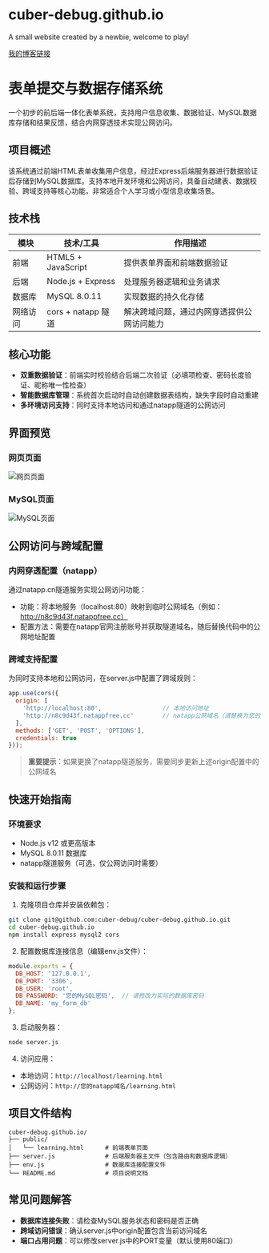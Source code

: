 # cuber-debug.github.io
A small website created by a newbie, welcome to play!

[我的博客链接](https://www.cnblogs.com/accuber/p/19069415)

# 表单提交与数据存储系统

一个初步的前后端一体化表单系统，支持用户信息收集、数据验证、MySQL数据库存储和结果反馈，结合内网穿透技术实现公网访问。

## 项目概述

该系统通过前端HTML表单收集用户信息，经过Express后端服务器进行数据验证后存储到MySQL数据库。支持本地开发环境和公网访问，具备自动建表、数据校验、跨域支持等核心功能，非常适合个人学习或小型信息收集场景。

## 技术栈

| 模块     | 技术/工具          | 作用描述                                   |
| -------- | ------------------ | ------------------------------------------ |
| 前端     | HTML5 + JavaScript | 提供表单界面和前端数据验证                 |
| 后端     | Node.js + Express  | 处理服务器逻辑和业务请求                   |
| 数据库   | MySQL 8.0.11       | 实现数据的持久化存储                       |
| 网络访问 | cors + natapp 隧道 | 解决跨域问题，通过内网穿透提供公网访问能力 |

## 核心功能

- **双重数据验证**：前端实时校验结合后端二次验证（必填项检查、密码长度验证、昵称唯一性检查）
- **智能数据库管理**：系统首次启动时自动创建数据表结构，缺失字段时自动重建
- **多环境访问支持**：同时支持本地访问和通过natapp隧道的公网访问

## 界面预览

### 网页页面

![网页页面](https://img2024.cnblogs.com/blog/3580909/202509/3580909-20250902092659374-993960482.png)

### MySQL页面

![MySQL页面](https://img2024.cnblogs.com/blog/3580909/202509/3580909-20250902092926855-1061971567.png)

## 公网访问与跨域配置

### 内网穿透配置（natapp）

通过natapp.cn隧道服务实现公网访问功能：

- 功能：将本地服务（localhost:80）映射到临时公网域名（例如：http://n8c9d43f.natappfree.cc）
- 配置方法：需要在natapp官网注册账号并获取隧道域名，随后替换代码中的公网地址配置

### 跨域支持配置

为同时支持本地和公网访问，在server.js中配置了跨域规则：

```javascript
app.use(cors({
  origin: [
    'http://localhost:80',                 // 本地访问地址
    'http://n8c9d43f.natappfree.cc'        // natapp公网域名（请替换为您的实际隧道域名）
  ],
  methods: ['GET', 'POST', 'OPTIONS'],
  credentials: true
}));
```

> **重要提示**：如果更换了natapp隧道服务，需要同步更新上述origin配置中的公网域名

## 快速开始指南

### 环境要求

- Node.js v12 或更高版本
- MySQL 8.0.11 数据库
- natapp隧道服务（可选，仅公网访问时需要）

### 安装和运行步骤

1. 克隆项目仓库并安装依赖包：

```bash
git clone git@github.com:cuber-debug/cuber-debug.github.io.git
cd cuber-debug.github.io
npm install express mysql2 cors
```

2. 配置数据库连接信息（编辑env.js文件）：

```javascript
module.exports = {
  DB_HOST: '127.0.0.1',
  DB_PORT: '3306',
  DB_USER: 'root',
  DB_PASSWORD: '您的MySQL密码',  // 请修改为实际的数据库密码
  DB_NAME: 'my_form_db'
};
```

3. 启动服务器：

```bash
node server.js
```

4. 访问应用：

- 本地访问：`http://localhost/learning.html`
- 公网访问：`http://您的natapp域名/learning.html`

## 项目文件结构

```
cuber-debug.github.io/
├── public/
│   └── learning.html      # 前端表单页面
├── server.js              # 后端服务器主文件（包含路由和数据库逻辑）
├── env.js                 # 数据库连接配置文件
└── README.md              # 项目说明文档
```

## 常见问题解答

- **数据库连接失败**：请检查MySQL服务状态和密码是否正确
- **跨域访问错误**：确认server.js中origin配置包含当前访问域名
- **端口占用问题**：可以修改server.js中的PORT变量（默认使用80端口）

